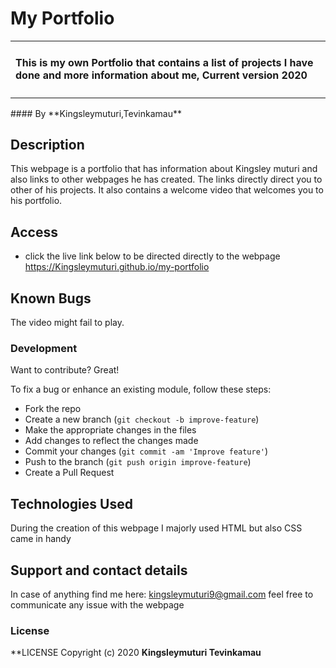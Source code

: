 # My Portfolio
<table>
<tr>
<td>
  
#### This is my own Portfolio that contains a list of projects I have done and more information about me, Current version 2020
</table>
</tr>
</td>
#### By **Kingsleymuturi,Tevinkamau**
  
## Description
This webpage is a portfolio that has information about Kingsley muturi and also links to other webpages he has created. The links directly direct you to other of his projects. It also contains a welcome video that welcomes you to his portfolio.
## Access
* click the live link below to be directed directly to the webpage
https://Kingsleymuturi.github.io/my-portfolio
## Known Bugs
The video might fail to play.
### Development
Want to contribute? Great!

To fix a bug or enhance an existing module, follow these steps:

- Fork the repo
- Create a new branch (`git checkout -b improve-feature`)
- Make the appropriate changes in the files
- Add changes to reflect the changes made
- Commit your changes (`git commit -am 'Improve feature'`)
- Push to the branch (`git push origin improve-feature`)
- Create a Pull Request 

## Technologies Used
During the creation of this webpage I majorly used HTML but also CSS came in handy
## Support and contact details
In case of anything find me here: kingsleymuturi9@gmail.com feel free to communicate any issue with the webpage
### License
**LICENSE
Copyright (c) 2020 **Kingsleymuturi Tevinkamau**
